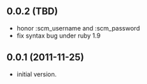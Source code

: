 ## 0.0.2 (TBD)

* honor :scm_username and :scm_password
* fix syntax bug under ruby 1.9


## 0.0.1 (2011-11-25)

* initial version.
